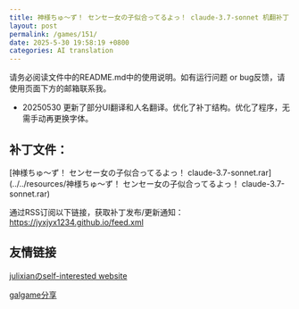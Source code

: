 ```yaml
---
title: 神様ちゅ～ず！ センセー女の子似合ってるよっ！ claude-3.7-sonnet 机翻补丁
layout: post
permalink: /games/151/
date: 2025-5-30 19:58:19 +0800
categories: AI translation
---
```



请务必阅读文件中的README.md中的使用说明。如有运行问题 or bug反馈，请使用页面下方的邮箱联系我。

- 20250530 更新了部分UI翻译和人名翻译。优化了补丁结构。优化了程序，无需手动再更换字体。

## 补丁文件：

[神様ちゅ～ず！ センセー女の子似合ってるよっ！ claude-3.7-sonnet.rar](../../resources/神様ちゅ～ず！ センセー女の子似合ってるよっ！ claude-3.7-sonnet.rar)

 

通过RSS订阅以下链接，获取补丁发布/更新通知：https://jyxjyx1234.github.io/feed.xml

## 友情链接

[julixianのself-interested website](https://julixian-siw.worldsystem.top/) 

[galgame分享](https://t.me/galgpt)